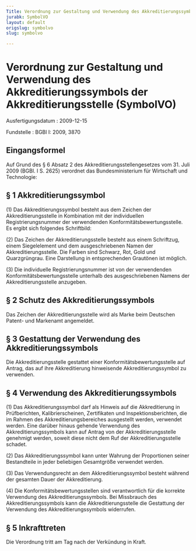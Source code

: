 ```yaml
---
Title: Verordnung zur Gestaltung und Verwendung des Akkreditierungssymbols der Akkreditierungsstelle
jurabk: SymbolVO
layout: default
origslug: symbolvo
slug: symbolvo

---
```


# Verordnung zur Gestaltung und Verwendung des Akkreditierungssymbols der Akkreditierungsstelle (SymbolVO)

Ausfertigungsdatum
:   2009-12-15

Fundstelle
:   BGBl I: 2009, 3870

## Eingangsformel

Auf Grund des § 6 Absatz 2 des Akkreditierungsstellengesetzes vom 31.
Juli 2009 (BGBl. I S. 2625) verordnet das Bundesministerium für
Wirtschaft und Technologie:

## § 1 Akkreditierungssymbol

(1) Das Akkreditierungssymbol besteht aus dem Zeichen der
Akkreditierungsstelle in Kombination mit der individuellen
Registrierungsnummer der verwendenden Konformitätsbewertungsstelle. Es
ergibt sich folgendes Schriftbild:

(2) Das Zeichen der Akkreditierungsstelle besteht aus einem
Schriftzug, einem Siegelelement und dem ausgeschriebenen Namen der
Akkreditierungsstelle. Die Farben sind Schwarz, Rot, Gold und
Quarzgrüngrau. Eine Darstellung in entsprechenden Grautönen ist
möglich.

(3) Die individuelle Registrierungsnummer ist von der verwendenden
Konformitätsbewertungsstelle unterhalb des ausgeschriebenen Namens der
Akkreditierungsstelle anzugeben.

## § 2 Schutz des Akkreditierungssymbols

Das Zeichen der Akkreditierungsstelle wird als Marke beim Deutschen
Patent- und Markenamt angemeldet.

## § 3 Gestattung der Verwendung des Akkreditierungssymbols

Die Akkreditierungsstelle gestattet einer Konformitätsbewertungsstelle
auf Antrag, das auf ihre Akkreditierung hinweisende
Akkreditierungssymbol zu verwenden.

## § 4 Verwendung des Akkreditierungssymbols

(1) Das Akkreditierungssymbol darf als Hinweis auf die Akkreditierung
in Prüfberichten, Kalibrierscheinen, Zertifikaten und
Inspektionsberichten, die im Rahmen des Akkreditierungsbereiches
ausgestellt werden, verwendet werden. Eine darüber hinaus gehende
Verwendung des Akkreditierungssymbols kann auf Antrag von der
Akkreditierungsstelle genehmigt werden, soweit diese nicht dem Ruf der
Akkreditierungsstelle schadet.

(2) Das Akkreditierungssymbol kann unter Wahrung der Proportionen
seiner Bestandteile in jeder beliebigen Gesamtgröße verwendet werden.

(3) Das Verwendungsrecht an dem Akkreditierungssymbol besteht während
der gesamten Dauer der Akkreditierung.

(4) Die Konformitätsbewertungsstellen sind verantwortlich für die
korrekte Verwendung des Akkreditierungssymbols. Bei Missbrauch des
Akkreditierungssymbols kann die Akkreditierungsstelle die Gestattung
der Verwendung des Akkreditierungssymbols widerrufen.

## § 5 Inkrafttreten

Die Verordnung tritt am Tag nach der Verkündung in Kraft.

